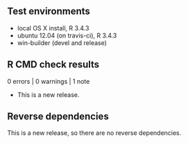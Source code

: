 ## Test environments

- local OS X install, R 3.4.3
- ubuntu 12.04 (on travis-ci), R 3.4.3
- win-builder (devel and release)

## R CMD check results

0 errors | 0 warnings | 1 note

- This is a new release.

## Reverse dependencies

This is a new release, so there are no reverse dependencies.
